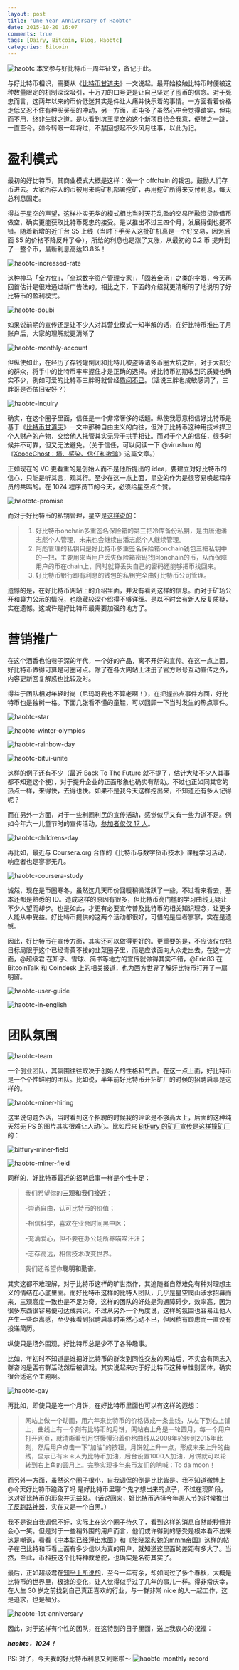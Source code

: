 ```yaml
---
layout: post
title: "One Year Anniversary of Haobtc"
date: 2015-10-20 16:07
comments: true
tags: [Dairy, Bitcoin, Blog, Haobtc]
categories: Bitcoin
---
```

![haobtc](http://bittrust.s3.amazonaws.com/1437116509.png)
本文参与好比特币一周年征文，备记于此。

与好比特币相识，需要从《[比特币甘道夫](http://www.8btc.com/bitcoin-gandalf)》一文说起。最开始接触比特币时便被这种数量限定的机制深深吸引，十万刀的口号更是让自己坚定了囤币的信念。对于死忠而言，这两年以来的币价低迷其实是件让人痛并快乐着的事情。一方面看着价格走低又忍不住有种买买买的冲动，另一方面，币屯多了虽然心中会觉得踏实，但屯而不用，终非生财之道。是以看到坑王星空的这个新项目恰合我意，便随之一跳，一直至今。如今转眼一年将过，不禁回想起不少风月往事，以此为记。

<!--more-->

# 盈利模式

最初的好比特币，其商业模式大概是这样：做一个 offchain 的钱包，鼓励人们存币进去。大家所存入的币被用来购矿机部署挖矿，再用挖矿所得来支付利息，每天总利息固定。

得益于星空的声望，这样朴实无华的模式相比当时天花乱坠的交易所融资贷款借币做空，确实更能获取比特币死忠的接受。是以推出不过三四个月，发展得倒也挺不错。随着新增的近千台 S5 上线（当时下手买入这批矿机真是一个好交易，因为后面 S5 的价格不降反升了😂），所给的利息也是涨了又涨，从最初的 0.2 币 提升到了一整个币，最新利息高达13.8%！

![haobtc-increased-rate](http://i1375.photobucket.com/albums/ag455/imcoddy/bitcoin/haobtc-increase-rate_zpskrugyour.jpg)

这种神马「全方位」，「全球数字资产管理专家」，「固若金汤」之类的字眼，今天再回首估计是很难通过新广告法的。相比之下，下面的介绍就更清晰明了地说明了好比特币的盈利模式。

![haobtc-doubi](http://i1375.photobucket.com/albums/ag455/imcoddy/bitcoin/haobtc-doubi_zpsupemqrpc.jpg)

如果说前期的宣传还是让不少人对其营业模式一知半解的话，在好比特币推出了月账户后，大家的理解就更清晰了

![haobtc-monthly-account](http://ww4.sinaimg.cn/mw1024/005KlMQWjw1esxo6mob20j30p03gok2e.jpg)

但纵使如此，在经历了存钱罐倒闭和比特儿被盗等诸多币圈大坑之后，对于大部分的群众，将手中的比特币牢牢握住才是正确的选择。好比特币初期收到的质疑也确实不少，例如可爱的比特币三胖哥就曾经[质问不已](https://www.bikeji.com/t/1074)。（话说三胖也成敏感词了，三胖哥是否依旧安好？）

![haobtc-inquiry](http://i1375.photobucket.com/albums/ag455/imcoddy/bitcoin/haobtc-inquiry_zpso7af8w6c.png)

确实，在这个圈子里面，信任是一个非常奢侈的话题。纵使我愿意相信好比特币是基于《[比特币甘道夫](http://www.8btc.com/bitcoin-gandalf)》一文中那种自由主义的向往，但对于比特币这种用技术捍卫个人财产的产物，交给他人托管其实无异于拱手相让。而对于个人的信任，很多时候并不可靠，但又无法避免。（关于信任，可以阅读一下 @virushuo 的《[XcodeGhost：墙、感染、信任和欺骗](http://www.leiphone.com/news/201509/Q6MWlts9zKEyX0HV.html)》这篇文章。）

正如现在的 VC 更看重的是创始人而不是他所提出的 idea，要建立对好比特币的信心，只能是听其言，观其行。至少在这一点上面，星空的作为是很容易唤起程序员的共鸣的。在 1024 程序员节的今天，必须给星空点个赞。

![haotbtc-promise](http://i1375.photobucket.com/albums/ag455/imcoddy/haobtc-promise_zps5szuhyst.png)

而对于好比特币的私钥管理，星空是[这样说的](https://www.bikeji.com/t/1450)：

> 1. 好比特币onchain多重签名保险箱的第三把冷库备份私钥，是由唐池潘志彪个人管理，未来也会继续由潘志彪个人继续管理。
> 2. 阿彪管理的私钥只是好比特币多重签名保险箱onchain钱包三把私钥中的一把，主要用来当用户丢失保险箱密码找回onchain的币，从而保障用户的币在chain上，同时就算丢失自己的密码还能够把币找回来。
> 3. 好比特币银行即有利息的钱包的私钥完全由好比特币公司管理。

遗憾的是，在好比特币网站上的介绍里面，并没有看到这样的信息。而对于矿场公开和算力公示的情况，也隐藏较深介绍得不够详细。是以不时会有新人反复质疑，实在遗憾。这或许是好比特币最需要加强的地方了。

# 营销推广

在这个酒香也怕巷子深的年代，一个好的产品，离不开好的宣传。在这一点上面，好比特币做得可算是可圈可点。除了在各大网站上注册了官方账号互动宣传之外，内容更新回复解惑也比较及时。

得益于团队相对年轻时尚（尼玛哥我也不算老啊！），在把握热点事件方面，好比特币也是独树一格。下面几张看不懂的童鞋，可以回顾一下当时发生的热点事件。

![haobtc-star](http://ww3.sinaimg.cn/mw1024/005KlMQWjw1eudwpcfp2dj30l318gq7p.jpg)

![haobtc-winter-olympics](http://ww4.sinaimg.cn/mw1024/005KlMQWjw1eum61aiakpj30f00qota3.jpg)

![haobtc-rainbow-day](http://ww2.sinaimg.cn/mw1024/005KlMQWgw1etjmoxbj9gj30p013u40c.jpg)



![haobtc-bitui-unite](http://ww3.sinaimg.cn/mw1024/005KlMQWjw1esl47qft23j30h50qogno.jpg)

这样的例子还有不少（最近 Back To The Future 就不提了，估计大陆不少人其事都不知道这个梗），对于提升企业的正面形象也确实有帮助。不过也正如同其它的热点一样，来得快，去得也快。如果不是我今天这样挖出来，不知道还有多人记得呢？

而在另外一方面，对于一些利圈利民的宣传活动，感觉似乎又有一些力道不足。例如今年六一儿童节时的宣传活动，[参加者仅仅 17 人](https://www.bikeji.com/t/1877)。

![haobtc-childrens-day](http://ww1.sinaimg.cn/mw1024/005KlMQWjw1esonqa2ly1j30ri1raqdm.jpg)



再比如，最近与 Coursera.org 合作的《比特币与数字货币技术》课程学习活动，响应者也是寥寥无几。

![haobtc-coursera-study](http://ww4.sinaimg.cn/mw1024/005KlMQWjw1evx9w2yxl6j30yi1pcq9r.jpg)

诚然，现在是币圈寒冬，虽然这几天币价回暖稍微活跃了一些，不过看来看去，基本还都是熟悉的 ID。造成这样的原因有很多，但比特币高门槛的学习曲线无疑让不少人望而却步。也是如此，才更有必要宣传普及比特币的相关知识理念，让更多人能从中受益。好比特币提供的这两个活动都很好，可惜的是应者寥寥，实在是遗憾。

因此，好比特币在宣传方面，其实还可以做得更好的。更重要的是，不应该仅仅把目标局限于这个已经青黄不接的韭菜圈子里，而是应该面向大众走出去。在这一方面，@超级君 在知乎、雪球、简书等地方的宣传就做得其实不错，@Eric83 在 BitcoinTalk 和 Coindesk 上的相关报道，也为西方世界了解好比特币打开了一扇明窗。

![haobtc-user-guide](http://upload-images.jianshu.io/upload_images/228228-d6ef692a77fb9e88.png?imageMogr2/auto-orient/strip%7CimageView2/2/w/1240)



 ![haobtc-in-english](http://ww3.sinaimg.cn/mw1024/005KlMQWjw1essy1uycimj30f00qoad3.jpg)



# 团队氛围

![haobtc-team](http://ww1.sinaimg.cn/mw1024/005KlMQWgw1ert88a3rjpj316c0nwdqi.jpg)

一个创业团队，其氛围往往取决于创始人的性格和气质。在这一点上面，好比特币是一个个性鲜明的团队。比如说，半年前好比特币开拓矿厂的时候的招聘启事是这样的。

![haobtc-miner-hiring](http://ww2.sinaimg.cn/mw1024/005KlMQWjw1es8bgsq00oj30hs3hx7d8.jpg)

这里说句题外话，当时看到这个招聘的时候我的评论是不够高大上，后面的这种纯天然无 PS 的图片其实很难让人动心。比如后来 [BitFury 的矿厂宣传是这样撞矿厂](https://www.bikeji.com/t/2180)的：

![bitfury-miner-field](http://bikeji-pic.b0.upaiyun.com/uploads/upyun_image_asset/68/968/e9d86e0da98.jpg)

![haobtc-miner-field](http://bikeji-pic.b0.upaiyun.com/uploads/upyun_image_asset/69/969/df3447b47b7.jpg)

同样的，好比特币最近的招聘启事一样是个性十足：

> 我们希望你的**三观和我们接近**：
>
> -崇尚自由，认可比特币的价值；
>
> -相信科学，喜欢在业余时间黑中医；
>
> -充满爱心，但不要在办公场所养喵喵汪汪；
>
> -志存高远，相信技术改变世界。
>
> 我们还希望你**聪明和勤奋**。

其实这都不难理解，对于比特币这样的旷世杰作，其追随者自然难免有种对理想主义的情结在心底里面。而好比特币这样的比特人团队，几乎是星空爬山涉水招募而来，三观高度一致也是不足为奇。这样的团队的好处是沟通障碍少，效率高，因为很多东西很容易便可达成共识。不过从另外一个角度说，这样的氛围也容易让他人产生一些距离感，至少我看到招聘启事时虽然心动不已，但因稍有顾虑而一直没有投递简历。

纵使只是场外围观，好比特币总是少不了各种趣事。

比如，年初时不知道是谁把好比特币的群发到同性交友的网站后，不实会有同志入群咨询是否有群活动然后被调戏。其实说起来对于好比特币这种单性别团体，确实很合适这个主题啊。

![haobtc-gay](https://pic1.zhimg.com/fe3d32b766b31f2bd1e1d38f2d41f958_r.jpg)

再比如，即使只是吃一个月饼，在好比特币里面也可以有这样的遐想：

> 网站上做一个动画，用六年来比特币的价格做成一条曲线，从左下到右上铺上，曲线上有一个刻有比特币的月饼，网站右上角是一轮圆月，每一个用户打开网页，就清晰看到月饼慢慢沿着价格曲线从2009年轮转到2015年此刻，然后用户点击一下“加油”的按钮，月饼就上升一点，形成未来上升的曲线，显示已有＊＊人为比特币加油，后台设置1000人加油，月饼就可以轮转到右上角的圆月上。完整实现多年来币友们的呐喊：To da moon！

而另外一方面，虽然这个圈子很小，自我调侃的倒是比比皆是。我不知道微博上 @今天好比特币跑路了吗 是好比特币里哪个鬼才想出来的点子，不过在现阶段，这对好比特币的形象并无益处。（话说回来，好比特币选择今年愚人节的时候[推出了反跑路神器](http://www.8btc.com/haobtc)，实在又是一个自黑。）

我不是说自我调侃不好，实际上在这个圈子待久了，看到这样的消息自然能秒懂并会心一笑。但是对于一些稍外围的用户而言，他们或许得到的感受是根本看不出来这是嘲讽，看看《[中本聪已经浮出水面](https://www.bikeji.com/t/2434)》和《[张晓翠和她的mmm帝国](https://www.bikeji.com/t/2393)》这样的帖子在巴比特和币看上面有多少信以为真的用户，就知道这里面的差距有多大了。当然，至此，币科技这个比特神教总舵，也确实是名符其实了。

最后，正如超级君在[知乎上所说的](http://www.zhihu.com/question/34473912/answer/58875703)，至今一年有余，却如同过了多个春秋，大概是比特币的世界里，极速的变化，让人觉得似乎过了几年的事儿一样。得非常庆幸，在人生 30 岁之前找到自己真正喜欢的行业，与一群非常 nice 的人一起工作，这是追求，也是福分。

![haobtc-1st-anniversary](http://i1375.photobucket.com/albums/ag455/imcoddy/bitcoin/haobtc-1st-anniversary_zpscd13lct0.jpg)

因此，对于这样有个性的团队，在这特别的日子里面，送上我衷心的祝福：

***haobtc，1024！***

PS: 对了，今天我的好比特币利息又到账啦～
![haobtc-monthly-record](http://i1375.photobucket.com/albums/ag455/imcoddy/bitcoin/haobtc-monthly-record_zpsxptfwsvc.jpg)
